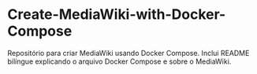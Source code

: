 # Create-MediaWiki-with-Docker-Compose
Repositório para criar MediaWiki usando Docker Compose. Inclui README bilíngue explicando o arquivo Docker Compose e sobre o MediaWiki.
